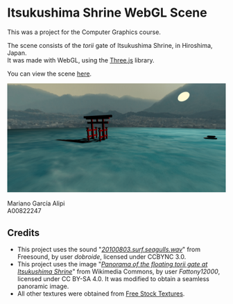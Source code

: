 # Itsukushima Shrine WebGL Scene

This was a project for the Computer Graphics course.

The scene consists of the _torii_ gate of Itsukushima Shrine, in Hiroshima, Japan.  
It was made with WebGL, using the [Three.js](https://threejs.org/) library.

You can view the scene [here](https://marianoalipi.github.io/webgl-scene).

![Image of the WebGL Scene](sample.png)

Mariano García Alipi  
A00822247

## Credits

- This project uses the sound "[_20100803.surf.seagulls.wav_](https://freesound.org/people/dobroide/sounds/102852/)" from Freesound, by user _dobroide_, licensed under CCBYNC 3.0.
- This project uses the image "[_Panorama of the floating torii gate at Itsukushima Shrine_](https://commons.wikimedia.org/wiki/File:Panorama_of_the_floating_torii_gate_at_Itsukushima_Shrine.jpg)" from Wikimedia Commons, by user _Fattony12000_, licensed under CC BY-SA 4.0. It was modified to obtain a seamless panoramic image.
- All other textures were obtained from [Free Stock Textures](https://freestocktextures.com).
